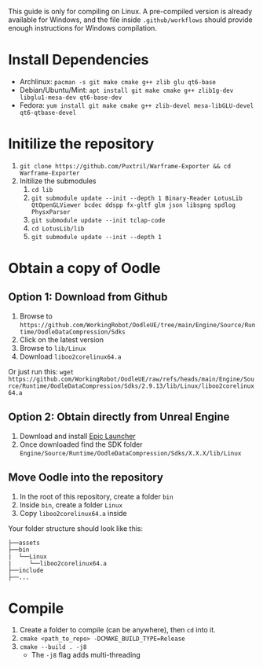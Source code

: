 This guide is only for compiling on Linux. A pre-compiled version is already available for Windows, and the file inside `.github/workflows` should provide enough instructions for Windows compilation.

# Install Dependencies

* Archlinux: `pacman -s git make cmake g++ zlib glu qt6-base`
* Debian/Ubuntu/Mint: `apt install git make cmake g++ zlib1g-dev libglu1-mesa-dev qt6-base-dev`
* Fedora: `yum install git make cmake g++ zlib-devel mesa-libGLU-devel qt6-qtbase-devel`

# Initilize the repository

1. `git clone https://github.com/Puxtril/Warframe-Exporter && cd Warframe-Exporter`
1. Initilize the submodules
	1. `cd lib`
	1. `git submodule update --init --depth 1 Binary-Reader LotusLib QtOpenGLViewer bcdec ddspp fx-gltf glm json libspng spdlog PhysxParser`
    1. `git submodule update --init tclap-code`
    1. `cd LotusLib/lib`
    1. `git submodule update --init --depth 1`


# Obtain a copy of Oodle

## Option 1: Download from Github

1. Browse to `https://github.com/WorkingRobot/OodleUE/tree/main/Engine/Source/Runtime/OodleDataCompression/Sdks`
1. Click on the latest version
1. Browse to `lib/Linux`
1. Download `liboo2corelinux64.a`

Or just run this: `wget https://github.com/WorkingRobot/OodleUE/raw/refs/heads/main/Engine/Source/Runtime/OodleDataCompression/Sdks/2.9.13/lib/Linux/liboo2corelinux64.a`

## Option 2: Obtain directly from Unreal Engine

1. Download and install [Epic Launcher](https://store.epicgames.com)
1. Once downloaded find the SDK folder `Engine/Source/Runtime/OodleDataCompression/Sdks/X.X.X/lib/Linux`

## Move Oodle into the repository

1. In the root of this repository, create a folder `bin`
1. Inside `bin`, create a folder `Linux`
1. Copy `liboo2corelinux64.a` inside

Your folder structure should look like this:

```
├──assets
├──bin
|  └──Linux
|     └──liboo2corelinux64.a
├──include
├──...
```

# Compile 

1. Create a folder to compile (can be anywhere), then `cd` into it.
1. `cmake <path_to_repo> -DCMAKE_BUILD_TYPE=Release`
1. `cmake --build . -j8`
    - The `-j8` flag adds multi-threading
